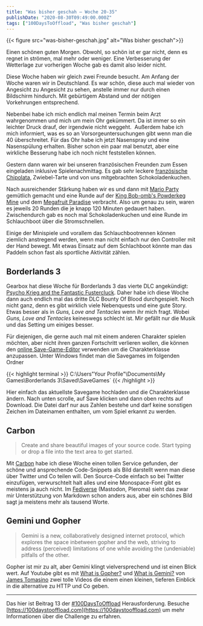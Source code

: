 ```yaml
---
title: "Was bisher geschah – Woche 20-35"
publishDate: "2020-08-30T09:49:00.000Z"
tags: ["100DaysToOffload", "Was bisher geschah"]
---
```


{{< figure src="was-bisher-geschah.jpg" alt="Was bisher geschah">}}

Einen schönen guten Morgen. Obwohl, so schön ist er gar nicht, denn es regnet in strömen, mal mehr oder weniger. Eine Verbesserung der Wetterlage zur vorherigen Woche gab es damit also leider nicht.

Diese Woche haben wir gleich zwei Freunde besucht. Am Anfang der Woche waren wir in Deutschland. Es war schön, diese auch mal wieder von Angesicht zu Angesicht zu sehen, anstelle immer nur durch einen Bildschirm hindurch. Mit gebürtigem Abstand und der nötigen Vorkehrungen entsprechend.

<!--more-->

Nebenbei habe ich mich endlich mal meinen Termin beim Arzt wahrgenommen und mich um mein Ohr gekümmert. Da ist immer so ein leichter Druck drauf, der irgendwie nicht weggeht.  Außerdem habe ich mich informiert, was es so an Vorsorgeuntersuchungen gibt wenn man die 40 überschreitet. Für das Ohr habe ich jetzt Nasenspray und eine Nasenspülung erhalten. Bisher schon ein paar mal benutzt, aber eine wirkliche Besserung habe ich noch nicht feststellen können.

Gestern dann waren wir bei unseren französischen Freunden zum Essen eingeladen inklusive Spielenachmittag. Es gab sehr leckere [französische Chipolata](https://en.wikipedia.org/wiki/Chipolata), Zwiebel-Tarte und von uns mitgebrachten Schokoladenkuchen.

Nach ausreichender Stärkung haben wir es und dann mit [Mario Party](https://www.mariowiki.com/Super_Mario_Party) gemütlich gemacht und eine Runde auf der [King Bob-omb's Powderkeg Mine](https://www.mariowiki.com/King_Bob-omb%27s_Powderkeg_Mine) und dem [Megafruit Paradise](https://www.mariowiki.com/Megafruit_Paradise) verbracht. Also um genau zu sein, waren es jeweils 20 Runden die je knapp 120 Minuten gedauert haben. Zwischendurch gab es noch mal Schokoladenkuchen und eine Runde im Schlauchboot über die Stromschnellen.

Einige der Minispiele und vorallem das Schlauchbootrennen können ziemlich anstregend werden, wenn man nicht einfach nur den Controller mit der Hand bewegt. Mit etwas Einsatz auf dem Schlachboot könnte man das Paddeln schon fast als sportliche Aktivität zählen.

## Borderlands 3

Gearbox hat diese Woche für Borderlands 3 das vierte DLC angekündigt: [Psycho Krieg and the Fantastic Fustercluck](https://blog.zn80.net/borderlands-3-psycho-krieg-and-the-fantastic-fustercluck). Daher habe ich diese Woche dann auch endlich mal das dritte DLC Bounty Of Blood durchgespielt. Noch nicht ganz, denn es gibt wirklich viele Nebenquests und eine gute Story. Etwas besser als in *Guns, Love and Tentacles* wenn ihr mich fragt. Wobei *Guns, Love and Tentacles* keineswegs schlecht ist. Mir gefällt nur die Musik und das Setting um einiges besser.

Für diejenigen, die gerne auch mal mit einem anderen Charakter spielen möchten, aber nicht ihren ganzen Fortschritt verlieren wollen, die können den [online Save-Game-Editor](https://www.bl3editor.com/#/) verwenden um die Charakterklasse anzupassen. Unter Windows findet man die Savegames im folgenden Ordner

{{< highlight terminal >}}
C:\Users\"Your Profile"\Documents\My Games\Borderlands 3\Saved\SaveGames`
{{< /highlight >}}

Hier einfach das aktuellste Savegame hochladen und die Charakterklasse ändern. Nach unten scrolle, auf Save klicken und dann oben rechts auf Download. Die Datei darf nur aus Zahlen bestehe und darf keine sonstigen Zeichen im Dateinamen enthalten, um vom Spiel erkannt zu werden.

## Carbon

> Create and share beautiful images of your source code. Start typing or drop a file into the text area to get started.

Mit [Carbon](https://carbon.now.sh/) habe ich diese Woche einen tollen Service gefunden, der schöne und ansprechende Code-Snippets als Bild darstellt wenn man diese über Twitter und Co teilen will. Den Source-Code einfach so bei Twitter einzufügen, verwurschtelt halt alles und eine Monospace-Font gibt es meistens ja auch nicht. Im [Fediverse](https://en.wikipedia.org/wiki/Fediverse) (Mastodon, Pleroma) sieht das zwar mir Unterstützung von Markdown schon anders aus, aber ein schönes Bild sagt ja meistens mehr als tausend Worte.

## Gemini und Gopher

> Gemini is a new, collaboratively designed internet protocol, which explores the space inbetween gopher and the web, striving to address (perceived) limitations of one while avoiding the (undeniable) pitfalls of the other.

Gopher ist mir zu alt, aber Gemini klingt vielversprechend und ist einen Blick wert. Auf Youtube gibt es mit [What is Gopher?](https://www.youtube.com/watch?v=QGCSYyH2r6k) und [What is Gemini?](https://www.youtube.com/watch?v=DoEI6VzybDk) von [James Tomasino](https://www.youtube.com/channel/UCbTp1BYjpuhDRG5OmgIT8iw) zwei tolle Videos die einem einen kleinen, tieferen Einblick in die alternative zu HTTP und Co geben.

---

Das hier ist Beitrag 13 der [#100DaysToOffload](https://blog.zn80.net/tag:100DaysToOffload) Herausforderung. Besuche [https://100daystooffload.com](https://100daystooffload.com) um mehr Informationen über die Challenge zu erfahren.